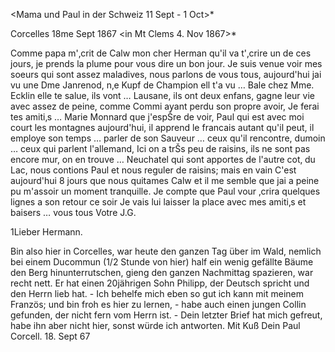 <Mama und Paul in der Schweiz 11 Sept - 1 Oct>*

 Corcelles 18me Sept 1867
 <in Mt Clems 4. Nov 1867>*

Comme papa m'‚crit de Calw mon cher Herman qu'il va t'‚crire un de ces jours, je prends la plume pour vous dire un bon jour. Je suis venue voir mes soeurs qui sont assez maladives, nous parlons de vous tous, aujourd'hui jai vu une Dme Janrenod, n‚e Kupf de Champion ell t'a vu … Bale chez Mme. Ecklin elle te salue, ils vont … Lausane, ils ont deux enfans, gagne leur vie avec assez de peine, comme Commi ayant perdu son propre avoir, Je ferai tes amiti‚s … Marie Monnard que j'espŠre de voir, Paul qui est avec moi court les montagnes aujourd'hui, il apprend le francais autant qu'il peut, il employe son temps … parler de son Sauveur … ceux qu'il rencontre, dumoin … ceux qui parlent l'allemand, Ici on a trŠs peu de raisins, ils ne sont pas encore mur, on en trouve … Neuchatel qui sont apportes de l'autre cot‚ du Lac, nous contions Paul et nous reguler de raisins; mais en vain C'est aujourd'hui 8 jours que nous quitames Calw et il me semble que jai a peine pu m'assoir un moment tranquille. Je compte que Paul vour ‚crira quelques lignes a son retour ce soir Je vais lui laisser la place avec mes amiti‚s et baisers … vous tous Votre
 J.G.


1Lieber Hermann.

Bin also hier in Corcelles, war heute den ganzen Tag über im Wald, nemlich bei einem Ducommun (1/2 Stunde von hier) half ein wenig gefällte Bäume den Berg hinunterrutschen, gieng den ganzen Nachmittag spazieren, war recht nett. Er hat einen 20jährigen Sohn Philipp, der Deutsch spricht und den Herrn lieb hat. - Ich behelfe mich eben so gut ich kann mit meinem Französ; und bin froh es hier zu lernen, - habe auch einen jungen Collin gefunden, der nicht fern vom Herrn ist. - Dein letzter Brief hat mich gefreut, habe ihn aber nicht hier, sonst würde ich antworten. Mit Kuß
 Dein Paul
Corcell. 18. Sept 67
